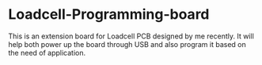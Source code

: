 # Loadcell-Programming-board
This is an extension board for Loadcell PCB designed by me recently. It will help both power up the board through USB and also program it based on the need of application.
